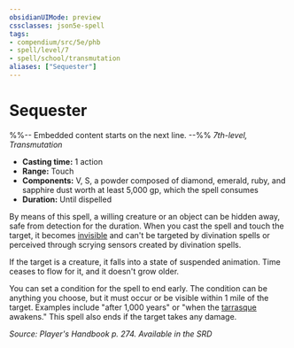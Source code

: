 ```yaml
---
obsidianUIMode: preview
cssclasses: json5e-spell
tags:
- compendium/src/5e/phb
- spell/level/7
- spell/school/transmutation
aliases: ["Sequester"]
---
```

# Sequester
%%-- Embedded content starts on the next line. --%%
*7th-level, Transmutation*  

- **Casting time:** 1 action
- **Range:** Touch
- **Components:** V, S, a powder composed of diamond, emerald, ruby, and sapphire dust worth at least 5,000 gp, which the spell consumes
- **Duration:** Until dispelled

By means of this spell, a willing creature or an object can be hidden away, safe from detection for the duration. When you cast the spell and touch the target, it becomes [invisible](Mechanics/Rules/conditions.md#Invisible) and can't be targeted by divination spells or perceived through scrying sensors created by divination spells.

If the target is a creature, it falls into a state of suspended animation. Time ceases to flow for it, and it doesn't grow older.

You can set a condition for the spell to end early. The condition can be anything you choose, but it must occur or be visible within 1 mile of the target. Examples include "after 1,000 years" or "when the [tarrasque](Mechanics/bestiary/monstrosity/tarrasque.md) awakens." This spell also ends if the target takes any damage.

*Source: Player's Handbook p. 274. Available in the <span title='Systems Reference Document (5.1)'>SRD</span>*